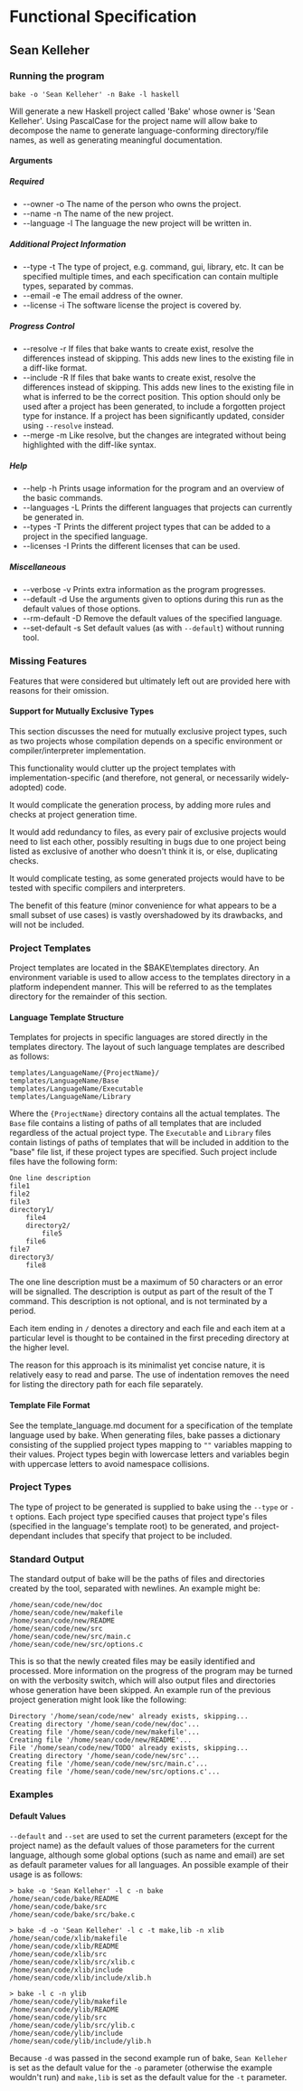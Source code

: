 Functional Specification
========================

Sean Kelleher
-------------

### Running the program

    bake -o 'Sean Kelleher' -n Bake -l haskell

Will generate a new Haskell project called 'Bake' whose owner is 'Sean
Kelleher'. Using PascalCase for the project name will allow bake to decompose
the name to generate language-conforming directory/file names, as well as
generating meaningful documentation.

#### Arguments

##### Required

+ --owner       -o  The name of the person who owns the project.
+ --name        -n  The name of the new project.
+ --language    -l  The language the new project will be written in.

##### Additional Project Information

+ --type        -t  The type of project, e.g. command, gui, library, etc. It can
                    be specified multiple times, and each specification can
                    contain multiple types, separated by commas.
+ --email       -e  The email address of the owner.
+ --license     -i  The software license the project is covered by.

##### Progress Control

+ --resolve     -r  If files that bake wants to create exist, resolve the
                    differences instead of skipping. This adds new lines to the
                    existing file in a diff-like format.
+ --include     -R  If files that bake wants to create exist, resolve the
                    differences instead of skipping. This adds new lines to the
                    existing file in what is inferred to be the correct
                    position. This option should only be used after a project
                    has been generated, to include a forgotten project type for
                    instance. If a project has been significantly updated,
                    consider using `--resolve` instead.
+ --merge       -m  Like resolve, but the changes are integrated without being
                    highlighted with the diff-like syntax.

##### Help

+ --help        -h  Prints usage information for the program and an overview of
                    the basic commands.
+ --languages   -L  Prints the different languages that projects can currently
                    be generated in.
+ --types       -T  Prints the different project types that can be added to a
                    project in the specified language.
+ --licenses    -I  Prints the different licenses that can be used.

##### Miscellaneous

+ --verbose     -v  Prints extra information as the program progresses.
+ --default     -d  Use the arguments given to options during this run as the
                    default values of those options.
+ --rm-default  -D  Remove the default values of the specified language.
+ --set-default -s  Set default values (as with `--default`) without running
                    tool.

### Missing Features

Features that were considered but ultimately left out are provided here with
reasons for their omission.

#### Support for Mutually Exclusive Types

This section discusses the need for mutually exclusive project types, such as
two projects whose compilation depends on a specific environment or
compiler/interpreter implementation.

This functionality would clutter up the project templates with
implementation-specific (and therefore, not general, or necessarily
widely-adopted) code.

It would complicate the generation process, by adding more rules and checks at
project generation time.

It would add redundancy to files, as every pair of exclusive projects would need
to list each other, possibly resulting in bugs due to one project being listed
as exclusive of another who doesn't think it is, or else, duplicating checks.

It would complicate testing, as some generated projects would have to be tested
with specific compilers and interpreters.

The benefit of this feature (minor convenience for what appears to be a small
subset of use cases) is vastly overshadowed by its drawbacks, and will not be
included.

### Project Templates

Project templates are located in the $BAKE\templates directory. An environment
variable is used to allow access to the templates directory in a platform
independent manner. This will be referred to as the templates directory for the
remainder of this section.

#### Language Template Structure

Templates for projects in specific languages are stored directly in the
templates directory. The layout of such language templates are described as
follows:

    templates/LanguageName/{ProjectName}/
    templates/LanguageName/Base
    templates/LanguageName/Executable
    templates/LanguageName/Library

Where the `{ProjectName}` directory contains all the actual templates. The
`Base` file contains a listing of paths of all templates that are included
regardless of the actual project type. The `Executable` and `Library` files
contain listings of paths of templates that will be included in addition to the
"base" file list, if these project types are specified. Such project include
files have the following form:

    One line description
    file1
    file2
    file3
    directory1/
        file4
        directory2/
            file5
        file6
    file7
    directory3/
        file8

The one line description must be a maximum of 50 characters or an error will be
signalled. The description is output as part of the result of the T command.
This description is not optional, and is not terminated by a period.

Each item ending in `/` denotes a directory and each file and each item at a
particular level is thought to be contained in the first preceding directory at
the higher level.

The reason for this approach is its minimalist yet concise nature, it is
relatively easy to read and parse. The use of indentation removes the need for
listing the directory path for each file separately.

#### Template File Format

See the template\_language.md document for a specification of the template
language used by bake. When generating files, bake passes a dictionary
consisting of the supplied project types mapping to `""` variables mapping
to their values. Project types begin with lowercase letters and variables begin
with uppercase letters to avoid namespace collisions.

### Project Types

The type of project to be generated is supplied to bake using the `--type` or
`-t` options. Each project type specified causes that project type's files
(specified in the language's template root) to be generated, and
project-dependant includes that specify that project to be included.

### Standard Output

The standard output of bake will be the paths of files and directories created
by the tool, separated with newlines. An example might be:

    /home/sean/code/new/doc
    /home/sean/code/new/makefile
    /home/sean/code/new/README
    /home/sean/code/new/src
    /home/sean/code/new/src/main.c
    /home/sean/code/new/src/options.c

This is so that the newly created files may be easily identified and processed.
More information on the progress of the program may be turned on with the
verbosity switch, which will also output files and directories whose generation
have been skipped. An example run of the previous project generation might look
like the following:

    Directory '/home/sean/code/new' already exists, skipping...
    Creating directory '/home/sean/code/new/doc'...
    Creating file '/home/sean/code/new/makefile'...
    Creating file '/home/sean/code/new/README'...
    File '/home/sean/code/new/TODO' already exists, skipping...
    Creating directory '/home/sean/code/new/src'...
    Creating file '/home/sean/code/new/src/main.c'...
    Creating file '/home/sean/code/new/src/options.c'...

### Examples

#### Default Values

`--default` and `--set` are used to set the current parameters (except for the
project name) as the default values of those parameters for the current
language, although some global options (such as name and email) are set as
default parameter values for all languages. An possible example of their usage
is as follows:

    > bake -o 'Sean Kelleher' -l c -n bake
    /home/sean/code/bake/README
    /home/sean/code/bake/src
    /home/sean/code/bake/src/bake.c

    > bake -d -o 'Sean Kelleher' -l c -t make,lib -n xlib
    /home/sean/code/xlib/makefile
    /home/sean/code/xlib/README
    /home/sean/code/xlib/src
    /home/sean/code/xlib/src/xlib.c
    /home/sean/code/xlib/include
    /home/sean/code/xlib/include/xlib.h

    > bake -l c -n ylib
    /home/sean/code/ylib/makefile
    /home/sean/code/ylib/README
    /home/sean/code/ylib/src
    /home/sean/code/ylib/src/ylib.c
    /home/sean/code/ylib/include
    /home/sean/code/ylib/include/ylib.h

Because `-d` was passed in the second example run of bake, `Sean Kelleher` is
set as the default value for the `-o` parameter (otherwise the example wouldn't
run) and `make,lib` is set as the default value for the `-t` parameter.
